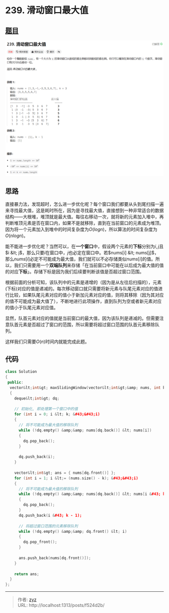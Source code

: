 # 239. 滑动窗口最大值


## [题目](https://leetcode.cn/problems/sliding-window-maximum/description/?envType=study-plan-v2&amp;envId=top-100-liked)

![图1](/PostsImgs/LeetCode/239/question.png)

## 思路

直接暴力法，发现超时，怎么进一步优化呢？每个窗口我们都要从头到尾扫描一遍来寻找最大值，这是耗时所在，因为是寻找最大值，直接想到一种非常适合的数据结构——大根堆，堆顶就是最大值。每往右移动一次，就将新的元素加入堆中，再判断堆顶元素是否在窗口内，如果不是就移除，直到在当前窗口的元素成为堆顶。因为将一个元素加入到堆中的时间复杂度为$O(log n)$，所以算法的时间复杂度为$O(n log n)$。

能不能进一步优化呢？当然可以，在**一个窗口**中，假设两个元素的**下标**分别为$i, j$且$i &lt; j$，那么只要$i$在窗口中，$j$也必定在窗口中。若$nums[i] &lt; nums[j]$， 那么$nums[i]$必定不可能成为最大值，我们就可以不必存储类似$nums[i]$的值。所以，我们只需要用一个**双端队列**来存储「在当前窗口中可能在以后成为最大值的值的对应**下标**」。存储下标是因为我们后续要判断该值是否超过窗口范围。

根据前面的分析可知，该队列中的元素是递增的（因为是从左往后扫描的），元素(下标)对应的值是递减的。每次移动窗口就只需要将新元素与队尾元素对应的值进行比较，如果队尾元素对应的值小于新加元素对应的值，则将其移除（因为其对应的值不可能成为最大值了），不断地进行此项操作，直到队列为空或者新元素对应的值小于队尾元素对应值。

显然，队首元素对应的值就是当前窗口的最大值，因为该队列是递减的。但需要注意队首元素是否超过了窗口的范围，所以需要将超过窗口范围的队首元素移除队列。

这样我们只需要$O(n)$时间内就能完成此题。

## 代码

```cpp
class Solution
{
 public:
  vector&lt;int&gt; maxSlidingWindow(vector&lt;int&gt;&amp; nums, int k)
  {
    deque&lt;int&gt; dq;

    // 初始化, 即处理第一个窗口中的值
    for (int i = 0; i &lt; k; &#43;&#43;i)
    {
      // 将不可能成为最大值的移除队列
      while (!dq.empty() &amp;&amp; nums[dq.back()] &lt; nums[i])
      {
        dq.pop_back();
      }

      dq.push_back(i);
    }

    vector&lt;int&gt; ans = { nums[dq.front()] };
    for (int i = 1; i &lt;= (nums.size() - k); &#43;&#43;i)
    {
      // 将不可能成为最大值的移除队列
      while (!dq.empty() &amp;&amp; nums[dq.back()] &lt; nums[i &#43; k - 1])
      {
        dq.pop_back();
      }
      dq.push_back(i &#43; k - 1);

      // 将超过窗口范围的元素移除队列
      while (!dq.empty() &amp;&amp; dq.front() &lt; i)
      {
        dq.pop_front();
      }

      ans.push_back(nums[dq.front()]);
    }

    return ans;
  }
};
```


---

> 作者: [zyz](https://github.com/YouZhiZheng)  
> URL: http://localhost:1313/posts/f524d2b/  

